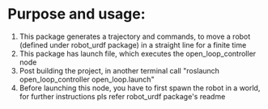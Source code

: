 # Purpose and usage:

1. This package generates a trajectory and commands, to move a robot (defined under robot_urdf package) in a straight line for a finite time
2. This package has launch file, which executes the open_loop_controller node
3. Post building the project, in another terminal call "roslaunch open_loop_controller open_loop.launch"
4. Before launching this node, you have to first spawn the robot in a world, for further instructions pls refer robot_urdf package's readme